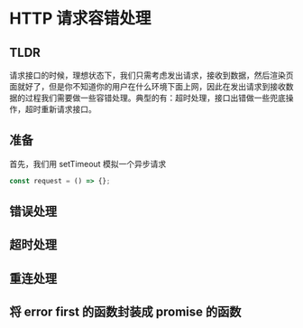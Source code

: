 # HTTP 请求容错处理

## TLDR

请求接口的时候，理想状态下，我们只需考虑发出请求，接收到数据，然后渲染页面就好了，但是你不知道你的用户在什么环境下面上网，因此在发出请求到接收数据的过程我们需要做一些容错处理。典型的有：超时处理，接口出错做一些兜底操作，超时重新请求接口。

## 准备

首先，我们用 setTimeout 模拟一个异步请求

```js
const request = () => {};
```

## 错误处理

## 超时处理

## 重连处理

## 将 error first 的函数封装成 promise 的函数
